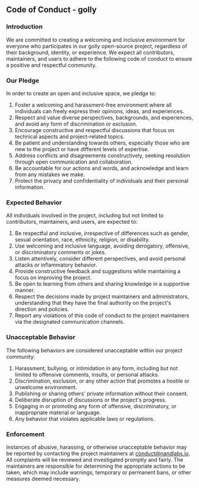 ## Code of Conduct - golly

### Introduction

We are committed to creating a welcoming and inclusive environment for everyone
who participates in our golly open-source project, regardless of their
background, identity, or experience. We expect all contributors, maintainers,
and users to adhere to the following code of conduct to ensure a positive and
respectful community.

### Our Pledge

In order to create an open and inclusive space, we pledge to:

1. Foster a welcoming and harassment-free environment where all individuals can
   freely express their opinions, ideas, and experiences.
2. Respect and value diverse perspectives, backgrounds, and experiences, and
   avoid any form of discrimination or exclusion.
3. Encourage constructive and respectful discussions that focus on technical
   aspects and project-related topics.
4. Be patient and understanding towards others, especially those who are new to
   the project or have different levels of expertise.
5. Address conflicts and disagreements constructively, seeking resolution
   through open communication and collaboration.
6. Be accountable for our actions and words, and acknowledge and learn from any
   mistakes we make.
7. Protect the privacy and confidentiality of individuals and their personal
   information.

### Expected Behavior

All individuals involved in the project, including but not limited to
contributors, maintainers, and users, are expected to:

1. Be respectful and inclusive, irrespective of differences such as gender,
   sexual orientation, race, ethnicity, religion, or disability.
2. Use welcoming and inclusive language, avoiding derogatory, offensive, or
   discriminatory comments or jokes.
3. Listen attentively, consider different perspectives, and avoid personal
   attacks or inflammatory behavior.
4. Provide constructive feedback and suggestions while maintaining a focus on
   improving the project.
5. Be open to learning from others and sharing knowledge in a supportive manner.
6. Respect the decisions made by project maintainers and administrators,
   understanding that they have the final authority on the project's direction
   and policies.
7. Report any violations of this code of conduct to the project maintainers via
   the designated communication channels.

### Unacceptable Behavior

The following behaviors are considered unacceptable within our project
community:

1. Harassment, bullying, or intimidation in any form, including but not limited
   to offensive comments, insults, or personal attacks.
2. Discrimination, exclusion, or any other action that promotes a hostile or
   unwelcome environment.
3. Publishing or sharing others' private information without their consent.
4. Deliberate disruption of discussions or the project's progress.
5. Engaging in or promoting any form of offensive, discriminatory, or
   inappropriate material or language.
6. Any behavior that violates applicable laws or regulations.

### Enforcement

Instances of abusive, harassing, or otherwise unacceptable behavior may be
reported by contacting the project maintainers at
[conduct@nandlabs.io](mailto:conduct@nandlabs.io). All complaints will be
reviewed and investigated promptly and fairly. The maintainers are responsible
for determining the appropriate actions to be taken, which may include warnings,
temporary or permanent bans, or other measures deemed necessary.
